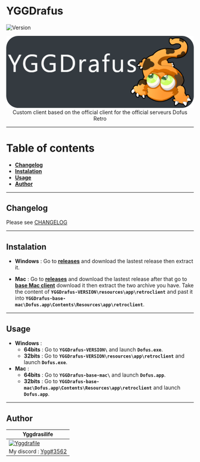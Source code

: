 # YGGDrafus
![Version](https://img.shields.io/badge/Version-2.1.6.1-green.svg)

<p align="center"><img src="logo-YGGDrafus.png"><br>Custom client based on the official client for the official serveurs Dofus Retro</p>

---

# Table of contents
- **[Changelog](#changelog)**
- **[Instalation](#instalation)**
- **[Usage](#usage)**
- **[Author](#author)**

---

## Changelog
Please see [CHANGELOG](CHANGELOG.md)

---

## Instalation
- **Windows** : Go to **[releases](../../releases)** and download the lastest release then extract it.

- **Mac** : Go to **[releases](../../releases)** and download the lastest release after that go to **[base Mac client](https://drive.google.com/uc?id=10RfU1tkRCqvq8Ny6tQ5gFpkUWtXb4H06&export=download)** download it then extract the two archive you have. Take the content of **`YGGDrafus-VERSION\resources\app\retroclient`** and past it into **`YGGDrafus-base-mac\Dofus.app\Contents\Resources\app\retroclient`**.

---

## Usage
- **Windows** :
  - **64bits** : Go to **`YGGDrafus-VERSION\`** and launch **`Dofus.exe`**.
  - **32bits** : Go to **`YGGDrafus-VERSION\resources\app\retroclient`** and launch **`Dofus.exe`**.
- **Mac** : 
  - **64bits** : Go to **`YGGDrafus-base-mac\`** and launch **`Dofus.app`**.
  - **32bits** : Go to **`YGGDrafus-base-mac\Dofus.app\Contents\Resources\app\retroclient`** and launch **`Dofus.app`**.
 
 ---
 
 ## Author
| **Yggdrasilife** |
| --- |
| [![Yggdrafile](https://avatars2.githubusercontent.com/u/32265676)](https://github.com/https://github.com/Yggdrasilife) |
|My discord : [Ygg#3562](https://discord.gg/ekxeszm) |